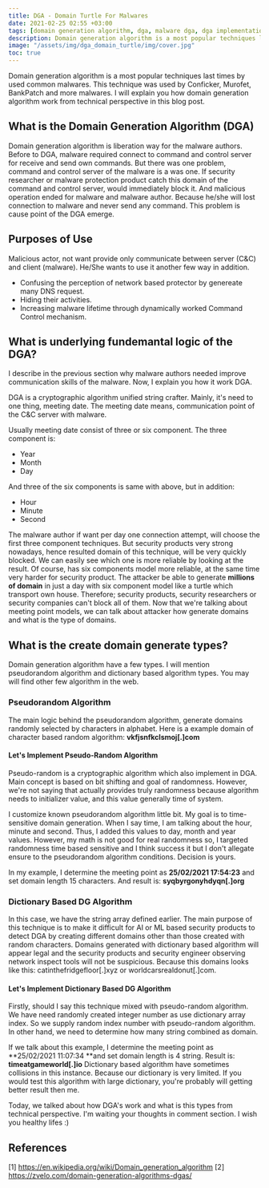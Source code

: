 ```yaml
---
title: DGA - Domain Turtle For Malwares
date: 2021-02-25 02:55 +03:00
tags: [domain generation algorithm, dga, malware dga, dga implementation, what is the dga, pseudrandom generation algorithm, pseudorandom dga, dictionary based dga]
description: Domain generation algorithm is a most popular techniques last times by used common malwares. I explained this technique from technical persective.
image: "/assets/img/dga_domain_turtle/img/cover.jpg"
toc: true
---
```


Domain generation algorithm is a most popular techniques last times by used common malwares. This technique was used by Conficker, Murofet, BankPatch and more malwares. I will explain you how domain generation algorithm work from technical perspective in this blog post.

## What is the Domain Generation Algorithm (DGA)

Domain generation algorithm is liberation way for the malware authors. Before to DGA, malware required connect to command and control server for receive and send own commands. But there was one problem, command and control server of the malware is a was one. If security researcher or malware protection product catch this domain of the command and control server, would immediately block it. And malicious operation ended for malware and malware author. Because he/she will lost connection to malware and never send any command. This problem is cause point of the DGA emerge.

## Purposes of Use 

Malicious actor, not want provide only communicate between server (C&C) and client (malware). He/She wants to use it another few way in addition. 

- Confusing the perception of network based protector by genereate many DNS request.
- Hiding their activities.
- Increasing malware lifetime through dynamically worked Command Control mechanism. 

## What is underlying fundemantal logic of the DGA? 

I describe in the previous section why malware authors needed improve communication skills of the malware. Now, I explain you how it work DGA.

DGA is a cryptographic algorithm unified string crafter. Mainly, it's need to one thing, meeting date. The meeting date means, communication point of the C&C server with malware. 

Usually meeting date consist of three or six component. The three component is: 
- Year 
- Month
- Day

And three of the six components is same with above, but in addition:
- Hour
- Minute
- Second

The malware author if want per day one connection attempt, will choose the first three component techniques. But security products very strong nowadays, hence resulted domain of this technique, will be very quickly blocked. We can easily see which one is more reliable by looking at the result. Of course, has six components model more reliable, at the same time very harder for security product. The attacker be able to generate **millions of domain** in just a day with six component model like a turtle which transport own house. Therefore; security products, security researchers or security companies can't block all of them. Now that we're talking about meeting point models, we can talk about attacker how generate domains and what is the type of domains. 

## What is the create domain generate types? 

Domain generation algorithm have a few types. I will mention pseudorandom algorithm and dictionary based algorithm types. You may will find other few algorithm in the web.

### Pseudorandom Algorithm 

The main logic behind the pseudorandom algorithm, generate domains randomly selected by characters in alphabet. Here is a example domain of character based random algorithm: **vkfjsnfkclsmoj[.]com**

#### Let's Implement Pseudo-Random Algorithm 
Pseudo-random is a cryptographic algorithm which also implement in DGA. Main concept is based on bit shifting and goal of randomness. However, we're not saying that actually provides truly randomness because algorithm needs to initializer value, and this value generally time of system.

<script src="https://gist.github.com/fatihsnsy/5c3b591250c820aef5d2dbba958b584a.js"></script>

I customize known pseudorandom algorithm little bit. My goal is to time-sensitive domain generation. When I say time, I am talking about the hour, minute and second. Thus, I added this values to day, month and year values. However, my math is not good for real randomness so, I targeted randomness time based sensitive and I think success it but I don't allegate ensure to the pseudorandom algorithm conditions. Decision is yours. 

In my example, I determine the meeting point as **25/02/2021 17:54:23** and set domain length 15 characters. And result is: **syqbyrgonyhdyqn[.]org**

### Dictionary Based DG Algorithm 

In this case, we have the string array defined earlier. The main purpose of this technique is to make it difficult for AI or ML based security products to detect DGA by creating different domains other than those created with random characters. Domains generated with dictionary based algorithm will appear legal and the security products and security engineer observing network inspect tools will not be suspicious. Because this domains looks like this: catinthefridgefloor[.]xyz or worldcarsrealdonut[.]com.

#### Let's Implement Dictionary Based DG Algorithm 

Firstly, should I say this technique mixed with pseudo-random algorithm. We have need randomly created integer number as use dictionary array index. So we supply random index number with pseudo-random algorithm. In other hand, we need to determine how many string combined as domain. 

<script src="https://gist.github.com/fatihsnsy/8074b79538ca7dbac5479dbdc4934858.js"></script>

If we talk about this example, I determine the meeting point as **25/02/2021 11:07:34 **and set domain length is 4 string. Result is: **timeatgameworld[.]io**
Dictionary based algorithm have sometimes collisions in this instance. Because our dictionary is very limited. If you would test this algorithm with large dictionary, you're probably will getting better result then me.

Today, we talked about how DGA's work and what is this types from technical perspective. I'm waiting your thoughts in comment section. I wish you healthy lifes :) 

## References 

[1] https://en.wikipedia.org/wiki/Domain_generation_algorithm
[2] https://zvelo.com/domain-generation-algorithms-dgas/